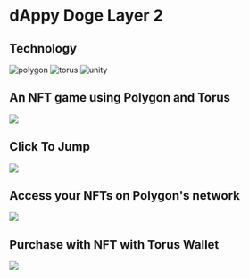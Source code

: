 # dAppy Doge Layer 2

## Technology

![polygon](https://user-images.githubusercontent.com/19412160/116713227-94223d00-a9a2-11eb-8a4b-efa2b32b60d2.png)
![torus](https://user-images.githubusercontent.com/19412160/116713236-95ec0080-a9a2-11eb-98d7-56cd24ce2636.png)
![unity](https://user-images.githubusercontent.com/19412160/116713941-3e01c980-a9a3-11eb-99cb-b7c8f56014ee.png)

## An NFT game using Polygon and Torus

![](https://user-images.githubusercontent.com/19412160/116646263-a0c47800-a945-11eb-8920-d56e26fdd8de.png)

## Click To Jump

![](https://user-images.githubusercontent.com/19412160/116646270-a457ff00-a945-11eb-865a-9ec0ea5b1411.png)

## Access your NFTs on Polygon's network

![](https://user-images.githubusercontent.com/19412160/116646272-a752ef80-a945-11eb-8cf6-a98a8505774a.png)

## Purchase with NFT with Torus Wallet

![](https://user-images.githubusercontent.com/19412160/116647539-cc952d00-a948-11eb-8775-c6af74d45d6d.png)
